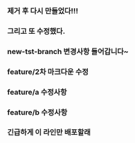 ### 제거 후 다시 만들었다!!!

### 그리고 또 수정했다.

### new-tst-branch 변경사항 들어갑니다~

### feature/2차 마크다운 수정


### feature/a 수정사항
### feature/b 수정사항

### 긴급하게 이 라인만 배포할래
